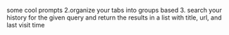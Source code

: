 some cool prompts 
2.organize your tabs into groups based
3. search your history for the given query and return the results in a list with title, url, and last visit time